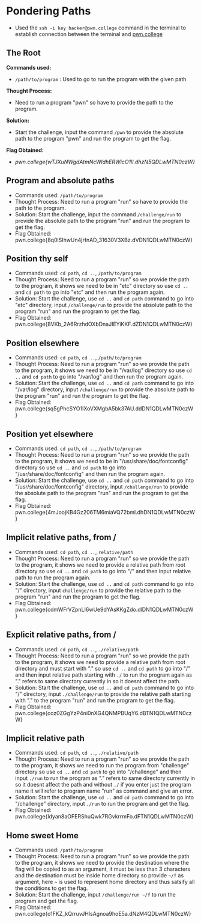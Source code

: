 # Pondering Paths  
- Used the `ssh -i key hacker@pwn.college` command in the terminal to establish connection between the terminal and [pwn.college](https://pwn.college/)

## The Root

**Commands used:**
- `/path/to/program`  : Used to go to run the program with the given path

**Thought Process:**
- Need to run a program "pwn" so have to provide the path to the program.  

**Solution:**
- Start the challenge, input the command `/pwn` to provide the absolute path to the program "pwn" and run the program to get the flag.  

**Flag Obtained:**
- *pwn.college{wTJXuNWgdAtmNcWldhERWicO1lI.dhzN5QDLwMTN0czW}* 

## Program and absolute paths
- Commands used: `/path/to/program`
- Thought Process: Need to run a program "run" so have to provide the path to the program.  
- Solution: Start the challenge, input the command `/challenge/run` to provide the absolute path to the program "run" and run the program to get the flag.  
- Flag Obtained: pwn.college{8q0lSIhwUn4jHnAD_31630V3XBz.dVDN1QDLwMTN0czW} 

## Position thy self
- Commands used: `cd path`, `cd ..`, `/path/to/program`
- Thought Process: Need to run a program "run" so we provide the path to the program, it shows we need to be in "etc" directory so use `cd ..` and `cd path` to go into "etc" and then run the program again.    
- Solution: Start the challenge, use `cd ..` and `cd path` command to go into "etc" directory, input `/challenge/run` to provide the absolute path to the program "run" and run the program to get the flag.  
- Flag Obtained: pwn.college{8VKb_2A6RrzhdOXbDnaJIEYiKKF.dZDN1QDLwMTN0czW} 

## Position elsewhere
- Commands used: `cd path`, `cd ..`, `/path/to/program`
- Thought Process: Need to run a program "run" so we provide the path to the program, it shows we need to be in "/var/log" directory so use `cd ..` and `cd path` to go into "/var/log" and then run the program again.  
- Solution: Start the challenge, use `cd ..` and `cd path` command to go into "/var/log" directory, input `/challenge/run` to provide the absolute path to the program "run" and run the program to get the flag.  
- Flag Obtained: pwn.college{sq5gPhcSYO1IXoVXMgbA5bk37AU.ddDN1QDLwMTN0czW} 

## Position yet elsewhere
- Commands used:  `cd path`, `cd ..`, `/path/to/program`
- Thought Process: Need to run a program "run" so we provide the path to the program, it shows we need to be in "/usr/share/doc/fontconfig" directory so use `cd ..` and `cd path` to go into "/usr/share/doc/fontconfig" and then run the program again.  
- Solution: Start the challenge, use `cd ..` and `cd path` command to go into "/usr/share/doc/fontconfig" directory, input `/challenge/run` to provide the absolute path to the program "run" and run the program to get the flag.  
- Flag Obtained: pwn.college{4mJoojKB4Gz206TM6miaVQ72bml.dhDN1QDLwMTN0czW} 

## Implicit relative paths, from /
- Commands used: `cd path`, `cd ..`, `relative/path`
- Thought Process: Need to run a program "run" so we provide the path to the program, it shows we need to provide a relative path from root directory so use `cd ..` and `cd path` to go into "/" and then input relative path to run the program again.  
- Solution: Start the challenge, use `cd ..` and `cd path` command to go into "/" directory, input `challenge/run` to provide the relative path to the program "run" and run the program to get the flag.  
- Flag Obtained: pwn.college{cdmWFrVZpnLI6wUe9dYAsKKgZdo.dlDN1QDLwMTN0czW} 

## Explicit relative paths, from /
- Commands used: `cd path`, `cd ..`, `./relative/path`
- Thought Process: Need to run a program "run" so we provide the path to the program, it shows we need to provide a relative path from root directory and must start with "." so use `cd ..` and `cd path` to go into "/" and then input relative path starting with `./` to run the program again as "." refers to same directory currently in so it doesnt affect the path.  
- Solution: Start the challenge, use `cd ..` and `cd path` command to go into "/" directory, input `./challenge/run` to provide the relative path starting with "." to the program "run" and run the program to get the flag.  
- Flag Obtained: pwn.college{coz0ZGgYzP4ni0nXG4QNMPBUqY6.dBTN1QDLwMTN0czW} 

## Implicit relative path
- Commands used: `cd path`, `cd ..`, `./relative/path`
- Thought Process: Need to run a program "run" so we provide the path to the program, it shows we need to run the program from "challenge" directory so use `cd ..` and `cd path` to go into "/challenge" and then input `./run` to run the program as "." refers to same directory currently in so it doesnt affect the path and without `./` if you enter just the program name it will refer to program name "run" as command and give an error.  
- Solution: Start the challenge, use `cd ..` and `cd path` command to go into "/challenge" directory, input `./run` to run the program and get the flag.  
- Flag Obtained: pwn.college{Idyan8aOFERShuQwk7RGvkrrmFo.dFTN1QDLwMTN0czW} 

## Home sweet Home
- Commands used: `/path/to/program`
- Thought Process: Need to run a program "run" so we provide the path to the program, it shows we need to provide the destination where the flag will be copied to as an argument, it must be less than 3 characters and the destination must be inside home directory so provide `~/f` as argument, here `~` is used to represent home directory and thus satsify all the conditions to get the flag.  
- Solution: Start the challenge, input `/challenge/run ~/f` to run the program and get the flag.  
- Flag Obtained: pwn.college{o1FKZ_kQrruvJHIsAgnoa9hoE5a.dNzM4QDLwMTN0czW} 
